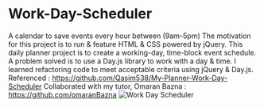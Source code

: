 # Work-Day-Scheduler
A calendar to save events every hour between (9am–5pm)
The motivation for this project is to run & feature HTML & CSS powered by jQuery. 
This daily planner project is to create a working-day, time-block event schedule. 
A problem solved is to use a Day.js library to work with a day & time.
I learned refactoring code to meet acceptable criteria using jQuery & Day.js.
Referenced : https://github.com/Qasim538/My-Planner-Work-Day-Scheduler
Collaborated with my tutor, Omaran Bazna : https://github.com/omaranBazna
![Work Day Scheduler](https://github.com/Ev3ryTh1ngN1c3/Work-Day-Scheduler/assets/143395934/26bdcb35-c8d6-458e-805c-d14247f8e8fd)
